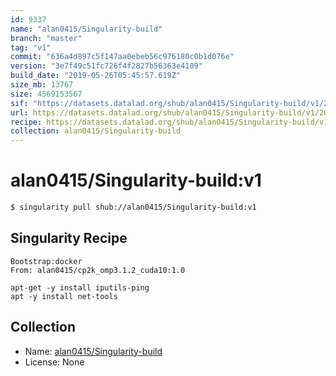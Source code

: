 ```yaml
---
id: 9337
name: "alan0415/Singularity-build"
branch: "master"
tag: "v1"
commit: "636a4d897c5f147aa0ebeb56c976180c0b1d076e"
version: "3e7f49c51fc726f4f2827b56363e4109"
build_date: "2019-05-26T05:45:57.619Z"
size_mb: 13767
size: 4569153567
sif: "https://datasets.datalad.org/shub/alan0415/Singularity-build/v1/2019-05-26-636a4d89-3e7f49c5/3e7f49c51fc726f4f2827b56363e4109.simg"
url: https://datasets.datalad.org/shub/alan0415/Singularity-build/v1/2019-05-26-636a4d89-3e7f49c5/
recipe: https://datasets.datalad.org/shub/alan0415/Singularity-build/v1/2019-05-26-636a4d89-3e7f49c5/Singularity
collection: alan0415/Singularity-build
---
```


# alan0415/Singularity-build:v1

```bash
$ singularity pull shub://alan0415/Singularity-build:v1
```

## Singularity Recipe

```singularity
Bootstrap:docker  
From: alan0415/cp2k_omp3.1.2_cuda10:1.0

apt-get -y install iputils-ping
apt -y install net-tools
```

## Collection

 - Name: [alan0415/Singularity-build](https://github.com/alan0415/Singularity-build)
 - License: None

